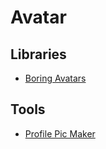 # Avatar

## Libraries

- [Boring Avatars](https://boringavatars.com/)

## Tools

- [Profile Pic Maker](https://pfpmaker.com/)
